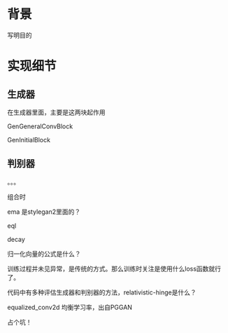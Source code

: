 # 背景

写明目的

# 实现细节

## 生成器

在生成器里面，主要是这两块起作用

GenGeneralConvBlock

GenInitialBlock

## 判别器

。。。



组合时

ema 是stylegan2里面的？

eql

decay



归一化向量的公式是什么？

训练过程并未见异常，是传统的方式。那么训练时关注是使用什么loss函数就行了。

代码中有多种评估生成器和判别器的方法，relativistic-hinge是什么？

equalized_conv2d 均衡学习率，出自PGGAN

占个坑！
